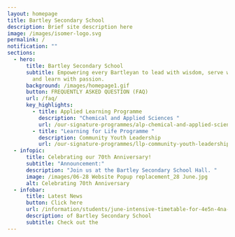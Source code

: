 ```yaml
---
layout: homepage
title: Bartley Secondary School
description: Brief site description here
image: /images/isomer-logo.svg
permalink: /
notification: ""
sections:
  - hero:
      title: Bartley Secondary School
      subtitle: Empowering every Bartleyan to lead with wisdom, serve with humility
        and learn with passion.
      background: /images/homepage1.gif
      button: FREQUENTLY ASKED QUESTION (FAQ)
      url: /faq/
      key_highlights:
        - title: Applied Learning Programme
          description: "Chemical and Applied Sciences "
          url: /our-signature-programmes/alp-chemical-and-applied-sciences-fragrance
        - title: "Learning for Life Programme "
          description: Community Youth Leadership
          url: /our-signature-programmes/llp-community-youth-leadership
  - infopic:
      title: Celebrating our 70th Anniversary!
      subtitle: "Announcement:"
      description: "Join us at the Bartley Secondary School Hall. "
      image: /images/06-28 Website Popup replacement_28 June.jpg
      alt: Celebrating 70th Anniversary
  - infobar:
      title: Latest News
      button: Click here
      url: /information/students/june-intensive-timetable-for-4e5n-4na-and-4nt-students-31st-may-to-7th-june
      description: of Bartley Secondary School
      subtitle: Check out the
---
```

